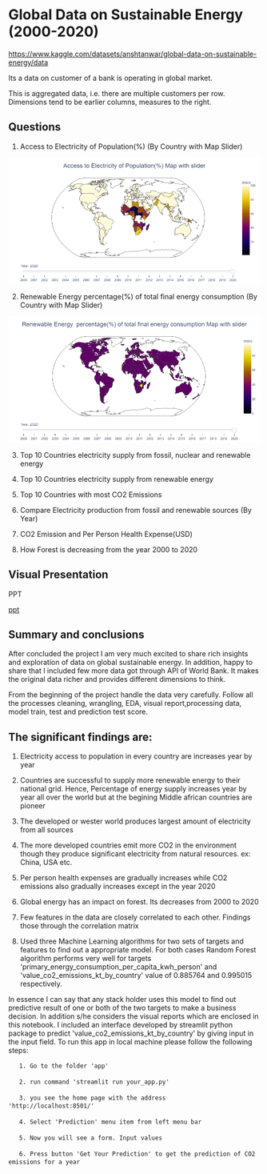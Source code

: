 # Global Data on Sustainable Energy (2000-2020)
https://www.kaggle.com/datasets/anshtanwar/global-data-on-sustainable-energy/data


Its a data on customer of a bank is operating in global market.


This is aggregated data, i.e. there are multiple customers per row. Dimensions tend to be earlier columns, measures to the right.

## Questions

1. Access to Electricity of Population(%) (By Country with Map Slider)

![Electricity ](reports/1.png)


2. Renewable Energy  percentage(%) of total final energy consumption (By Country with Map Slider)

![Renewable](reports/2.png)


3. Top 10 Countries electricity supply from fossil, nuclear and renewable energy


4. Top 10 Countries electricity supply from renewable energy


5. Top 10 Countries with most CO2 Emissions


6. Compare Electricity production from fossil and renewable sources (By Year)


7. CO2 Emission and Per Person Health Expense(USD)


8. How Forest is decreasing from the year 2000 to 2020


## Visual Presentation
PPT

[ppt](visual_presentation.pptx)


## Summary and conclusions

After concluded the project I am very much excited to share rich insights and exploration of data on global sustainable energy. In addition, happy to share that I included few more data got through API of World Bank. It makes the original data richer and provides different dimensions to think.

From the beginning of the project handle the data very carefully. Follow all the processes cleaning, wrangling, EDA, visual report,processing data, model train, test and prediction test score.

## The significant findings are:

1. Electricity access to population in every country are increases year by year


2. Countries are successful to supply more renewable energy to their national grid. Hence, Percentage of energy supply increases year by year all over the world but at the begining Middle african countries are pioneer 


3. The developed or wester world produces largest amount of electricity from all sources


4. The more developed countries emit more CO2 in the environment though they produce significant electricity 
from natural resources. ex: China, USA etc.


5. Per person health expenses are gradually increases while CO2 emissions also gradually increases except in the
year 2020 


6. Global energy has an impact on forest. Its decreases from 2000 to 2020


7. Few features in the data are closely correlated to each other. Findings those through the correlation matrix


8. Used three Machine Learning algorithms for two sets of targets and features to find out a appropriate model. For both cases Random Forest algorithm performs very well for targets 'primary_energy_consumption_per_capita_kwh_person' and 'value_co2_emissions_kt_by_country' value of 0.885764 and 0.995015  respectively.


In essence I can say that any stack holder uses this model to find out predictive result of one or both of the two targets
to make a business decision. In addition s/he considers the visual reports which are enclosed in this notebook. I included 
an interface developed by streamlit python package to predict 'value_co2_emissions_kt_by_country' by giving input in the 
input field. To run this app in local machine please follow the following steps:
 
       1. Go to the folder 'app'

       2. run command 'streamlit run your_app.py'

       3. you see the home page with the address 			 'http://localhost:8501/'

       4. Select 'Prediction' menu item from left menu bar

       5. Now you will see a form. Input values

       6. Press button 'Get Your Prediction' to get the prediction of CO2 emissions for a year
